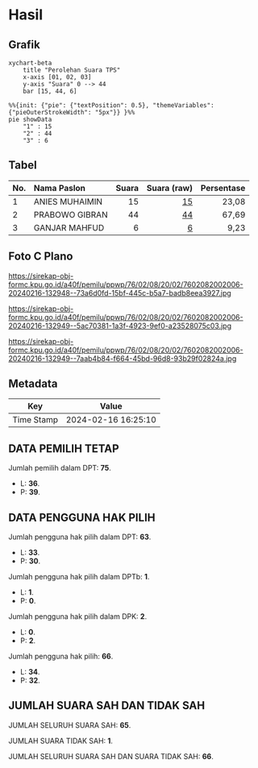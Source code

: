 # Hasil

## Grafik

```mermaid
xychart-beta
    title "Perolehan Suara TPS"
    x-axis [01, 02, 03]
    y-axis "Suara" 0 --> 44
    bar [15, 44, 6]
```

```mermaid
%%{init: {"pie": {"textPosition": 0.5}, "themeVariables": {"pieOuterStrokeWidth": "5px"}} }%%
pie showData
    "1" : 15
    "2" : 44
    "3" : 6
```

## Tabel

| No. | Nama Paslon    | Suara | Suara (raw) | Persentase |
|:--- |:-------------- | -----:| -----------:| ----------:|
| 1   | ANIES MUHAIMIN | 15    | [15][p-1]   | 23,08      |
| 2   | PRABOWO GIBRAN | 44    | [44][p-2]   | 67,69      |
| 3   | GANJAR MAHFUD  | 6     | [6][p-3]    | 9,23       |


[p-1]: https://github.com/gigit-pemilu/pemilu-2024-76-sulawesi-barat/blob/main/pilpres/hitung-suara/sub/76-sulawesi-barat/sub/02-mamuju/sub/08-sampaga/sub/2002-kalonding/sub/006-tps/sub/paslon-1.txt
[p-2]: https://github.com/gigit-pemilu/pemilu-2024-76-sulawesi-barat/blob/main/pilpres/hitung-suara/sub/76-sulawesi-barat/sub/02-mamuju/sub/08-sampaga/sub/2002-kalonding/sub/006-tps/sub/paslon-2.txt
[p-3]: https://github.com/gigit-pemilu/pemilu-2024-76-sulawesi-barat/blob/main/pilpres/hitung-suara/sub/76-sulawesi-barat/sub/02-mamuju/sub/08-sampaga/sub/2002-kalonding/sub/006-tps/sub/paslon-3.txt

## Foto C Plano

https://sirekap-obj-formc.kpu.go.id/a40f/pemilu/ppwp/76/02/08/20/02/7602082002006-20240216-132948--73a6d0fd-15bf-445c-b5a7-badb8eea3927.jpg

https://sirekap-obj-formc.kpu.go.id/a40f/pemilu/ppwp/76/02/08/20/02/7602082002006-20240216-132949--5ac70381-1a3f-4923-9ef0-a23528075c03.jpg

https://sirekap-obj-formc.kpu.go.id/a40f/pemilu/ppwp/76/02/08/20/02/7602082002006-20240216-132949--7aab4b84-f664-45bd-96d8-93b29f02824a.jpg


## Metadata

| Key        | Value               |
| ---------- | ------------------- |
| Time Stamp | 2024-02-16 16:25:10 |


## DATA PEMILIH TETAP

Jumlah pemilih dalam DPT: **75**.
 * L: **36**.
 * P: **39**.

## DATA PENGGUNA HAK PILIH

Jumlah pengguna hak pilih dalam DPT: **63**.
 * L: **33**.
 * P: **30**.

Jumlah pengguna hak pilih dalam DPTb: **1**.
 * L: **1**.
 * P: **0**.

Jumlah pengguna hak pilih dalam DPK: **2**.
 * L: **0**.
 * P: **2**.

Jumlah pengguna hak pilih: **66**.
 * L: **34**.
 * P: **32**.

## JUMLAH SUARA SAH DAN TIDAK SAH

JUMLAH SELURUH SUARA SAH: **65**.

JUMLAH SUARA TIDAK SAH: **1**.

JUMLAH SELURUH SUARA SAH DAN SUARA TIDAK SAH: **66**.



